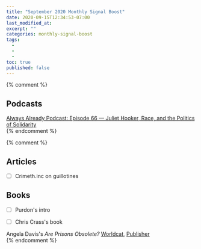 ```yaml
---
title: "September 2020 Monthly Signal Boost"
date: 2020-09-15T12:34:53-07:00
last_modified_at:  
excerpt: ""  
categories: monthly-signal-boost
tags: 
  -   
  -   
  -   
toc: true
published: false
---
```


{% comment %}
## Podcasts  

[Always Already Podcast: Episode 66 — Juliet Hooker, Race, and the Politics of Solidarity]()  
{% endcomment %}

{% comment %}

## Articles  

- [ ] Crimeth.inc on guillotines  

## Books  

- [ ] Purdon's intro  

- [ ] Chris Crass's book  

Angela Davis's _Are Prisons Obsolete?_ [Worldcat](http://www.worldcat.org/oclc/1156235325), [Publisher](https://www.sevenstories.com/books/2907-are-prisons-obsolete)  
{% endcomment %}

